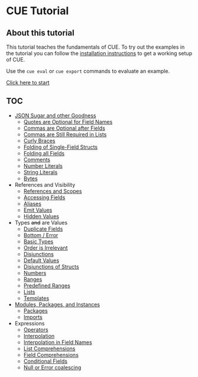# CUE Tutorial

## About this tutorial

This tutorial teaches the fundamentals of CUE.
To try out the examples in the tutorial you can follow the
[installation instructions](../../install.md)
to get a working setup of CUE.

Use the `cue eval` or `cue export` commands to evaluate an example.

[Click here to start](json.md)

## TOC

- [JSON Sugar and other Goodness](json.md)
  - [Quotes are Optional for Field Names](fieldname.md)
  - [Commas are Optional after Fields](commas.md)
  - [Commas are Still Required in Lists](commaslists.md)
  - [Curly Braces](curly.md)
  - [Folding of Single-Field Structs](fold.md)
  - [Folding all Fields](foldany.md)
  - [Comments](comments.md)
  - [Number Literals](numberlit.md)
  - [String Literals](stringlit.md)
  - [Bytes](bytes.md)
- References and Visibility
  - [References and Scopes](scopes.md)
  - [Accessing Fields](selectors.md)
  - [Aliases](aliases.md)
  - [Emit Values](emit.md)
  - [Hidden Values](hidden.md)
- Types ~~and~~ are Values
  - [Duplicate Fields](duplicates.md)
  - [Bottom / Error](bottom.md)
  - [Basic Types](types.md)
  - [Order is Irrelevant](unification.md)
  - [Disjunctions](disjunctions.md)
  - [Default Values](defaults.md)
  - [Disjunctions of Structs](sumstruct.md)
  - [Numbers](numbers.md)
  - [Ranges](ranges.md)
  - [Predefined Ranges](rangedef.md)
  - [Lists](lists.md)
  - [Templates](templates.md)
- [Modules, Packages, and Instances](instances.md)
  - [Packages](packages.md)
  - [Imports](imports.md)
- Expressions
  - [Operators](operators.md)
  - [Interpolation](interpolation.md)
  - [Interpolation in Field Names](interpolfield.md)
  - [List Comprehensions](listcomp.md)
  - [Field Comprehensions](fieldcomp.md)
  - [Conditional Fields](conditional.md)
  - [Null or Error coalescing](coalesce.md)
  <!-- - Conversions -->
  <!-- - Functions (simulating) -->
